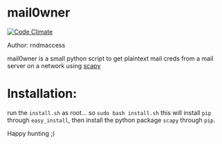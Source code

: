 # mail0wner
[![Code Climate](https://codeclimate.com/github/thecarterb/mail0wner/badges/gpa.svg)](https://codeclimate.com/github/thecarterb/mail0wner)

Author: rndmaccess

mail0wner is a small python script to get plaintext mail creds from a mail server on a network 
using [scapy](http://www.secdev.org/projects/scapy/)

# Installation:

run the `install.sh` as root... so `sudo bash install.sh`
this will install `pip` through `easy_install`, then install the python package `scapy` through `pip`.


 Happy hunting ;)
